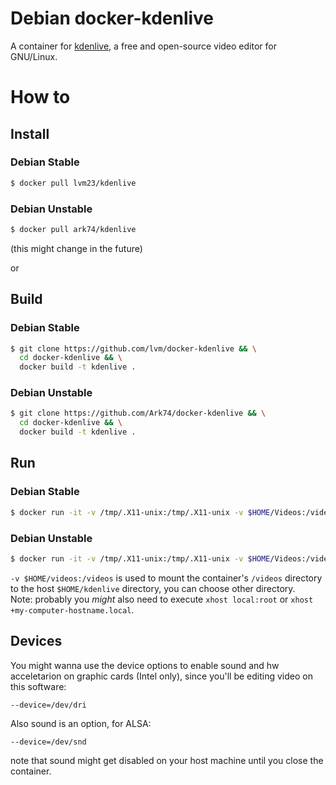 # Debian docker-kdenlive

A container for [kdenlive](https://kdenlive.org/), a free and open-source video editor for GNU/Linux.

# How to 

## Install

### Debian Stable
```bash
$ docker pull lvm23/kdenlive
```
### Debian Unstable
```bash
$ docker pull ark74/kdenlive
```
(this might change in the future)

or 
## Build

### Debian Stable
```bash
$ git clone https://github.com/lvm/docker-kdenlive && \
  cd docker-kdenlive && \
  docker build -t kdenlive .
```

### Debian Unstable
```bash
$ git clone https://github.com/Ark74/docker-kdenlive && \
  cd docker-kdenlive && \
  docker build -t kdenlive .
```

## Run


### Debian Stable
```bash
$ docker run -it -v /tmp/.X11-unix:/tmp/.X11-unix -v $HOME/Videos:/videos -e DISPLAY=unix$DISPLAY --name knl kml2/kdenlive
```

### Debian Unstable
```bash
$ docker run -it -v /tmp/.X11-unix:/tmp/.X11-unix -v $HOME/Videos:/videos -e DISPLAY=unix$DISPLAY --name knl ark74/kdenlive
```
  

`-v $HOME/videos:/videos` is used to mount the container's `/videos` directory to the host `$HOME/kdenlive` directory, you can choose other directory.    
Note: probably you *might* also need to execute `xhost local:root` or `xhost +my-computer-hostname.local`.

## Devices
You might wanna use the device options to enable sound and hw acceletarion on graphic cards (Intel only), since you'll be editing video on this software:

 `--device=/dev/dri`
 
Also sound is an option, for ALSA:

 `--device=/dev/snd`
 
note that sound might get disabled on your host machine until you close the container.
